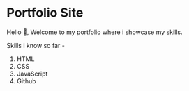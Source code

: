 # Portfolio Site

Hello 👋, Welcome to my portfolio where i showcase my skills.

Skills i know so far - 

1. HTML
2. CSS
3. JavaScript
4. Github